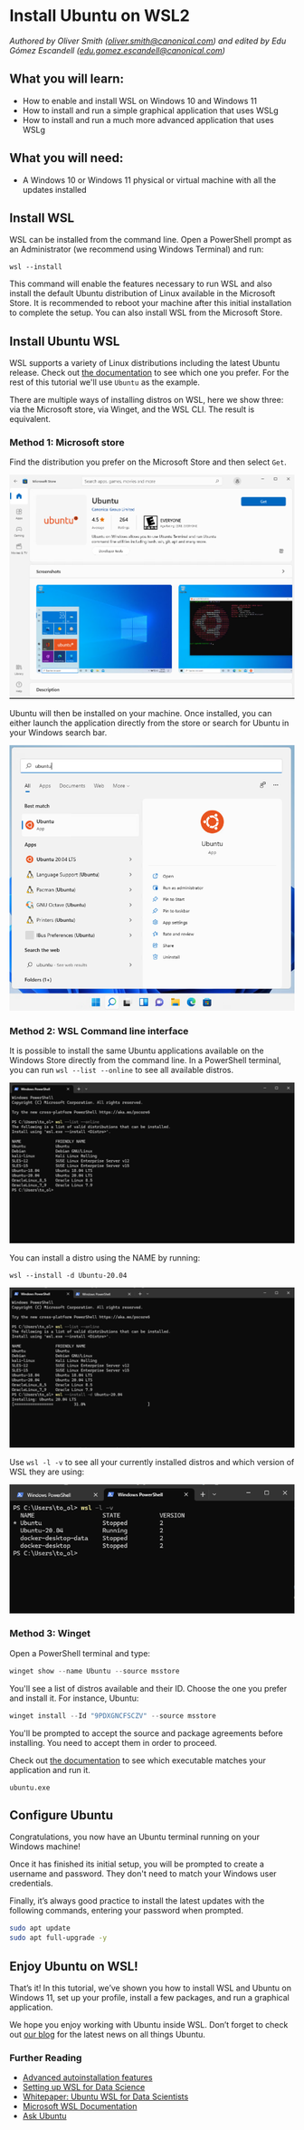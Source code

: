 # Install Ubuntu on WSL2
*Authored by Oliver Smith ([oliver.smith@canonical.com](mailto:oliver.smith@canonical.com)) and edited by Edu Gómez Escandell ([edu.gomez.escandell@canonical.com](mailto:edu.gomez.escandell@canonical.com))*

## What you will learn:

* How to enable and install WSL on Windows 10 and Windows 11
* How to install and run a simple graphical application that uses WSLg
* How to install and run a much more advanced application that uses WSLg

## What you will need:

* A Windows 10 or Windows 11 physical or virtual machine with all the updates installed

## Install WSL

WSL can be installed from the command line. Open a PowerShell prompt as an Administrator (we recommend using Windows Terminal) and run:
```
wsl --install
```

This command will enable the features necessary to run WSL and also install the default Ubuntu distribution of Linux available in the Microsoft Store. It is recommended to reboot your machine after this initial installation to complete the setup. You can also install WSL from the Microsoft Store.

## Install Ubuntu WSL

WSL supports a variety of Linux distributions including the latest Ubuntu release. Check out [the documentation](../reference/distributions.md) to see which one you prefer. For the rest of this tutorial we'll use `Ubuntu` as the example.

There are multiple ways of installing distros on WSL, here we show three: via the Microsoft store, via Winget, and the WSL CLI. The result is equivalent.

### Method 1: Microsoft store

Find the distribution you prefer on the Microsoft Store and then select `Get`. 

![|624x489](assets/install-ubuntu-wsl2/choose-distribution.png)

Ubuntu will then be installed on your machine. Once installed, you can either launch the application directly from the store or search for Ubuntu in your Windows search bar.

![|624x580](assets/install-ubuntu-wsl2/search-ubuntu-windows.png)

### Method 2: WSL Command line interface

It is possible to install the same Ubuntu applications available on the Windows Store directly from the command line.
In a PowerShell terminal, you can run `wsl --list --online` to see all available distros.

![image|690x388](assets/install-ubuntu-wsl2/wsl-list-online.png) 

You can install a distro using the NAME by running:
```
wsl --install -d Ubuntu-20.04
```

![image|690x388](assets/install-ubuntu-wsl2/installing.png) 

Use `wsl -l -v` to see all your currently installed distros and which version of WSL they are using:

![image|690x311](assets/install-ubuntu-wsl2/wsl-l-v.png) 

### Method 3: Winget
Open a PowerShell terminal and type:
```powershell
winget show --name Ubuntu --source msstore
```

You'll see a list of distros available and their ID. Choose the one you prefer and install it. For instance, Ubuntu:
```powershell
winget install --Id "9PDXGNCFSCZV" --source msstore
```

You'll be prompted to accept the source and package agreements before installing. You need to accept them in order to proceed.

Check out [the documentation](../reference/distributions.md) to see which executable matches your application and run it.
```
ubuntu.exe
```

## Configure Ubuntu

Congratulations, you now have an Ubuntu terminal running on your Windows machine!

Once it has finished its initial setup, you will be prompted to create a username and password. They don't need to match your Windows user credentials.

Finally, it’s always good practice to install the latest updates with the following commands, entering your password when prompted.
```bash
sudo apt update
sudo apt full-upgrade -y
```
## Enjoy Ubuntu on WSL!

That’s it! In this tutorial, we’ve shown you how to install WSL and Ubuntu on Windows 11, set up your profile, install a few packages, and run a graphical application.

We hope you enjoy working with Ubuntu inside WSL. Don’t forget to check out [our blog](https://ubuntu.com/blog) for the latest news on all things Ubuntu.

### Further Reading
* [Advanced autoinstallation features](autoinstall.md)
* [Setting up WSL for Data Science](https://ubuntu.com/blog/upgrade-data-science-workflows-ubuntu-wsl)
* [Whitepaper: Ubuntu WSL for Data Scientists](https://ubuntu.com/engage/ubuntu-wsl-for-data-scientists)
* [Microsoft WSL Documentation](https://learn.microsoft.com/en-us/windows/wsl/)
* [Ask Ubuntu](https://askubuntu.com/)